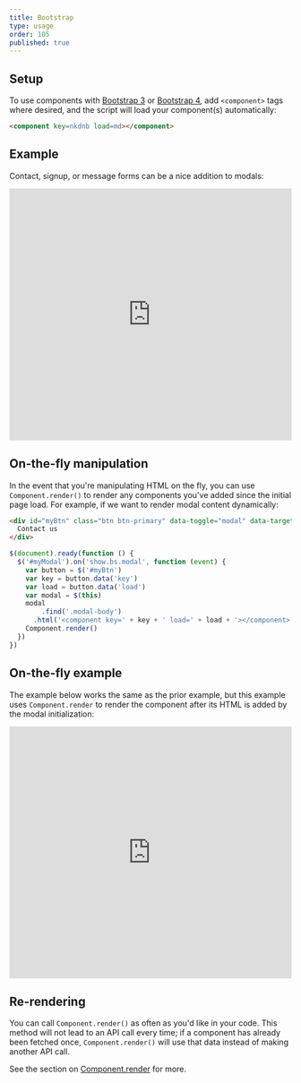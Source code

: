 ```yaml
---
title: Bootstrap
type: usage
order: 105
published: true
---
```


## Setup

To use components with [Bootstrap 3](http://getbootstrap.com/) or [Bootstrap 4](https://v4-alpha.getbootstrap.com/), add `<component>` tags where desired, and the script will load your component(s) automatically:

```html
<component key=nkdnb load=md></component>
```

## Example

Contact, signup, or message forms can be a nice addition to modals:

<iframe width="100%" height="450" src="https://jsfiddle.net/component/Lmrou1f8/embedded/html,result" allowfullscreen="allowfullscreen" frameborder="0"></iframe>

## On-the-fly manipulation

In the event that you're manipulating HTML on the fly, you can use `Component.render()` to render any components you've added since the initial page load. For example, if we want to render modal content dynamically:

```html
<div id="myBtn" class="btn btn-primary" data-toggle="modal" data-target="#myModal" data-key="nkdnb" data-load="md">
  Contact us
</div>
```

```js
$(document).ready(function () {
  $('#myModal').on('show.bs.modal', function (event) {
    var button = $('#myBtn')
    var key = button.data('key')
    var load = button.data('load')
    var modal = $(this)
    modal
    	.find('.modal-body')
      .html('<component key=' + key + ' load=' + load + '></component>')
    Component.render()
  })
})
```

## On-the-fly example

The example below works the same as the prior example, but this example uses `Component.render` to render the component after its HTML is added by the modal initialization:

<iframe width="100%" height="450" src="https://jsfiddle.net/component/devLohgo/embedded/html,js,result" allowfullscreen="allowfullscreen" frameborder="0"></iframe>

## Re-rendering

You can call `Component.render()` as often as you'd like in your code. This method will not lead to an API call every time; if a component has already been fetched once, `Component.render()` will use that data instead of making another API call.

See the section on [Component.render](/v1/api/index.html#Component-render-function) for more.
